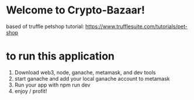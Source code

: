 # Welcome to Crypto-Bazaar!
based of truffle petshop tutorial:
https://www.trufflesuite.com/tutorials/pet-shop
# to run this application
1. Download web3, node, ganache, metamask, and dev tools
2. start ganache and add your local ganache account to metamask
3. Run your app with npm run dev
4. enjoy / profit!